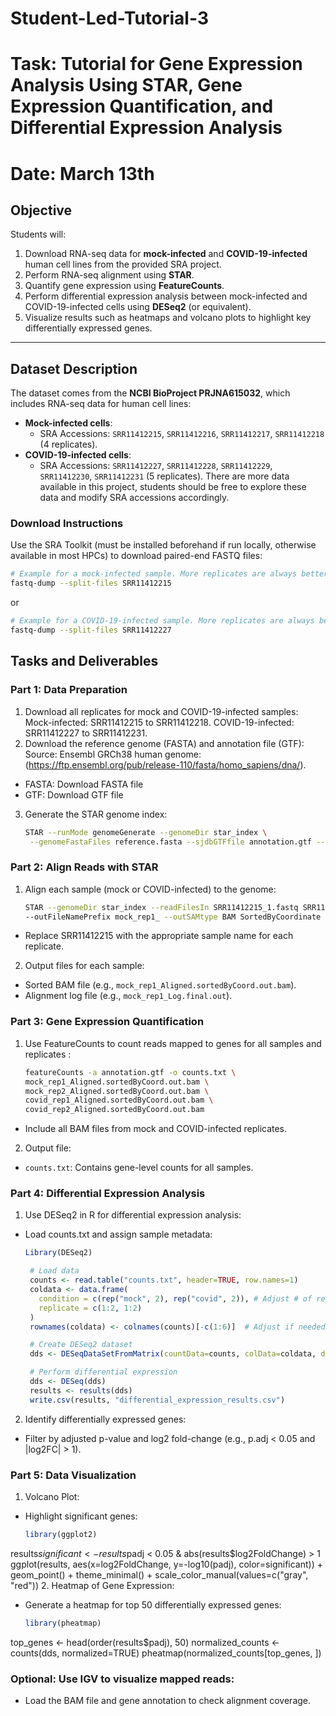 # Student-Led-Tutorial-3
# Task: Tutorial for Gene Expression Analysis Using STAR, Gene Expression Quantification, and Differential Expression Analysis
# Date: March 13th

## **Objective**
Students will:
1. Download RNA-seq data for **mock-infected** and **COVID-19-infected** human cell lines from the provided SRA project.
2. Perform RNA-seq alignment using **STAR**.
3. Quantify gene expression using **FeatureCounts**.
4. Perform differential expression analysis between mock-infected and COVID-19-infected cells using **DESeq2** (or equivalent).
5. Visualize results such as heatmaps and volcano plots to highlight key differentially expressed genes.

---

## **Dataset Description**
The dataset comes from the **NCBI BioProject PRJNA615032**, which includes RNA-seq data for human cell lines:
- **Mock-infected cells**:
  - SRA Accessions: `SRR11412215`, `SRR11412216`, `SRR11412217`, `SRR11412218` (4 replicates).
- **COVID-19-infected cells**:
  - SRA Accessions: `SRR11412227`, `SRR11412228`, `SRR11412229`, `SRR11412230`, `SRR11412231` (5 replicates).
There are more data available in this project, students should be free to explore these data and modify SRA accessions accordingly.

### **Download Instructions**
Use the SRA Toolkit (must be installed beforehand if run locally, otherwise available in most HPCs) to download paired-end FASTQ files:

   ``` bash
   # Example for a mock-infected sample. More replicates are always better, so repeat step for each SRA    accession.
   fastq-dump --split-files SRR11412215
```
or

   ``` bash
   # Example for a COVID-19-infected sample. More replicates are always better, so repeat step for each SRA accession.
   fastq-dump --split-files SRR11412227
```

## **Tasks and Deliverables**
### **Part 1: Data Preparation**
1. Download all replicates for mock and COVID-19-infected samples:
        Mock-infected: SRR11412215 to SRR11412218.
        COVID-19-infected: SRR11412227 to SRR11412231.
2. Download the reference genome (FASTA) and annotation file (GTF):
Source: Ensembl GRCh38 human genome: (https://ftp.ensembl.org/pub/release-110/fasta/homo_sapiens/dna/).
- FASTA: Download FASTA file
- GTF: Download GTF file
3. Generate the STAR genome index:
   ```bash
   STAR --runMode genomeGenerate --genomeDir star_index \
    --genomeFastaFiles reference.fasta --sjdbGTFfile annotation.gtf --sjdbOverhang 100
### **Part 2: Align Reads with STAR**
1. Align each sample (mock or COVID-infected) to the genome:
   ```bash
   STAR --genomeDir star_index --readFilesIn SRR11412215_1.fastq SRR11412215_2.fastq \
   --outFileNamePrefix mock_rep1_ --outSAMtype BAM SortedByCoordinate
- Replace SRR11412215 with the appropriate sample name for each replicate.
2. Output files for each sample:
- Sorted BAM file (e.g., `mock_rep1_Aligned.sortedByCoord.out.bam`).
- Alignment log file (e.g., `mock_rep1_Log.final.out`).

### **Part 3: Gene Expression Quantification**
1. Use FeatureCounts to count reads mapped to genes for all samples and replicates :
   ```bash
   featureCounts -a annotation.gtf -o counts.txt \
   mock_rep1_Aligned.sortedByCoord.out.bam \
   mock_rep2_Aligned.sortedByCoord.out.bam \
   covid_rep1_Aligned.sortedByCoord.out.bam \
   covid_rep2_Aligned.sortedByCoord.out.bam

- Include all BAM files from mock and COVID-infected replicates.

2. Output file:
- `counts.txt`: Contains gene-level counts for all samples.

### **Part 4: Differential Expression Analysis**
1. Use DESeq2 in R for differential expression analysis:
- Load counts.txt and assign sample metadata:
   ```R
   Library(DESeq2)

    # Load data
    counts <- read.table("counts.txt", header=TRUE, row.names=1)
    coldata <- data.frame(
      condition = c(rep("mock", 2), rep("covid", 2)), # Adjust # of reps if needed
      replicate = c(1:2, 1:2)
    )
    rownames(coldata) <- colnames(counts)[-c(1:6)]  # Adjust if needed

    # Create DESeq2 dataset
    dds <- DESeqDataSetFromMatrix(countData=counts, colData=coldata, design=~condition)

    # Perform differential expression
    dds <- DESeq(dds)
    results <- results(dds)
    write.csv(results, "differential_expression_results.csv")
2. Identify differentially expressed genes:

- Filter by adjusted p-value and log2 fold-change (e.g., p.adj < 0.05 and |log2FC| > 1).

### **Part 5: Data Visualization**

1. Volcano Plot:
- Highlight significant genes:
   ```R
   library(ggplot2)
results$significant <- results$padj < 0.05 & abs(results$log2FoldChange) > 1
ggplot(results, aes(x=log2FoldChange, y=-log10(padj), color=significant)) +
  geom_point() + theme_minimal() +
  scale_color_manual(values=c("gray", "red"))
2. Heatmap of Gene Expression:
- Generate a heatmap for top 50 differentially expressed genes:
   ```R
   library(pheatmap)
top_genes <- head(order(results$padj), 50)
normalized_counts <- counts(dds, normalized=TRUE)
pheatmap(normalized_counts[top_genes, ])

### **Optional: Use IGV to visualize mapped reads**:
- Load the BAM file and gene annotation to check alignment coverage.
